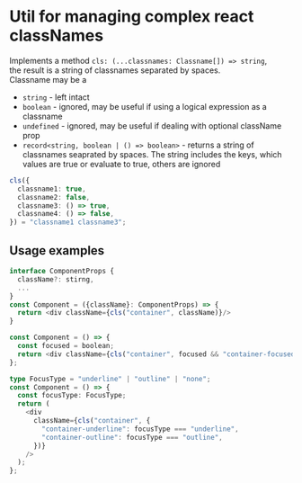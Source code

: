 # Util for managing complex react classNames

Implements a method `cls: (...classnames: Classname[]) => string`,  
the result is a string of classnames separated by spaces.  
Classname may be a

- `string` - left intact
- `boolean` - ignored, may be useful if using a logical expression as a classname
- `undefined` - ignored, may be useful if dealing with optional className prop
- `record<string, boolean | () => boolean>` - returns a string of classnames seaprated by spaces. The string includes the keys, which values are true or evaluate to true, others are ignored

```typescript
cls({
  classname1: true,
  classname2: false,
  classname3: () => true,
  classname4: () => false,
}) = "classname1 classname3";
```

## Usage examples

```typescript
interface ComponentProps {
  className?: stirng,
  ...
}
const Component = ({className}: ComponentProps) => {
  return <div className={cls("container", className)}/>
}
```

```typescript
const Component = () => {
  const focused = boolean;
  return <div className={cls("container", focused && "container-focused")} />;
};
```

```typescript
type FocusType = "underline" | "outline" | "none";
const Component = () => {
  const focusType: FocusType;
  return (
    <div
      className={cls("container", {
        "container-underline": focusType === "underline",
        "container-outline": focusType === "outline",
      })}
    />
  );
};
```
